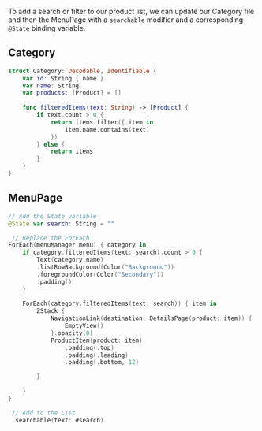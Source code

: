 To add a search or filter to our product list, we can update our Category file and then the MenuPage with a `searchable` modifier and a corresponding `@State` binding variable.


## Category
```swift
struct Category: Decodable, Identifiable {
    var id: String { name }
    var name: String
    var products: [Product] = []
    
    func filteredItems(text: String) -> [Product] {
        if text.count > 0 {
            return items.filter({ item in
                item.name.contains(text)
            })
        } else {
            return items
        }
    }
}
```

## MenuPage
```swift
// Add the State variable
@State var search: String = ""
```

```swift
 // Replace the ForEach
ForEach(menuManager.menu) { category in
    if category.filteredItems(text: search).count > 0 {
        Text(category.name)
        .listRowBackground(Color("Background"))
        .foregroundColor(Color("Secondary"))
        .padding()
    }
    
    ForEach(category.filteredItems(text: search)) { item in
        ZStack {
            NavigationLink(destination: DetailsPage(product: item)) {
                EmptyView()
            }.opacity(0)
            ProductItem(product: item)
                .padding(.top)
                .padding(.leading)
                .padding(.bottom, 12)

        }
        
    }
}
```

```swift
 // Add to the List
 .searchable(text: #search)
```